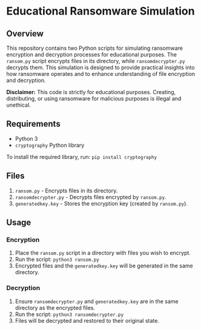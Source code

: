 # Educational Ransomware Simulation

## Overview
This repository contains two Python scripts for simulating ransomware encryption and decryption processes for educational purposes. The `ransom.py` script encrypts files in its directory, while `ransomdecrypter.py` decrypts them. This simulation is designed to provide practical insights into how ransomware operates and to enhance understanding of file encryption and decryption.

**Disclaimer:** This code is strictly for educational purposes. Creating, distributing, or using ransomware for malicious purposes is illegal and unethical.

## Requirements
- Python 3
- `cryptography` Python library

To install the required library, run: `pip install cryptography`

## Files
1. `ransom.py` - Encrypts files in its directory.
2. `ransomdecrypter.py` - Decrypts files encrypted by `ransom.py`.
3. `generatedkey.key` - Stores the encryption key (created by `ransom.py`).

## Usage

### Encryption
1. Place the `ransom.py` script in a directory with files you wish to encrypt.
2. Run the script: `python3 ransom.py`
3. Encrypted files and the `generatedkey.key` will be generated in the same directory.

### Decryption
1. Ensure `ransomdecrypter.py` and `generatedkey.key` are in the same directory as the encrypted files.
2. Run the script: `python3 ransomdecrypter.py`
3. Files will be decrypted and restored to their original state.

